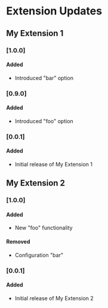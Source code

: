 # Extension Updates

## My Extension 1
### [1.0.0]
#### Added
- Introduced "bar" option

### [0.9.0]
#### Added
- Introduced "foo" option

### [0.0.1]
#### Added
- Initial release of My Extension 1

## My Extension 2
### [1.0.0]
#### Added
- New "foo" functionality
#### Removed
- Configuration "bar"

### [0.0.1]
#### Added
- Initial release of My Extension 2
